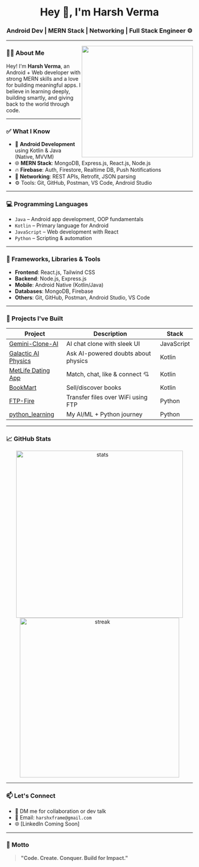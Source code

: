 <h1 align="center">Hey 👋, I'm Harsh Verma</h1>
<h3 align="center">Android Dev | MERN Stack | Networking | Full Stack Engineer ⚙️</h3>

---

<img align="right" src="https://media.giphy.com/media/qgQUggAC3Pfv687qPC/giphy.gif" width="300" />

### 👨‍💻 About Me

Hey! I'm **Harsh Verma**, an Android + Web developer with strong MERN skills and a love for building meaningful apps. I believe in learning deeply, building smartly, and giving back to the world through code.

---

### ✅ What I Know

- 📱 **Android Development** using Kotlin & Java (Native, MVVM)
- 🌐 **MERN Stack**: MongoDB, Express.js, React.js, Node.js
- 🔥 **Firebase**: Auth, Firestore, Realtime DB, Push Notifications
- 📡 **Networking**: REST APIs, Retrofit, JSON parsing
- ⚙️ Tools: Git, GitHub, Postman, VS Code, Android Studio

---

### 💻 Programming Languages

- `Java` – Android app development, OOP fundamentals  
- `Kotlin` – Primary language for Android  
- `JavaScript` – Web development with React  
- `Python` – Scripting & automation  

---

### 🧰 Frameworks, Libraries & Tools

- **Frontend**: React.js, Tailwind CSS  
- **Backend**: Node.js, Express.js  
- **Mobile**: Android Native (Kotlin/Java)  
- **Databases**: MongoDB, Firebase  
- **Others**: Git, GitHub, Postman, Android Studio, VS Code  

---

### 🧪 Projects I've Built

| Project | Description | Stack |
|--------|-------------|-------|
| [Gemini-Clone-AI](https://github.com/harshxframe/Gemini-Clone-AI) | AI chat clone with sleek UI | JavaScript |
| [Galactic AI Physics](https://github.com/harshxframe/Galactic_AI_powered_Physics_app) | Ask AI-powered doubts about physics | Kotlin |
| [MetLife Dating App](https://github.com/harshxframe/MetLife-Dating_app) | Match, chat, like & connect 💘 | Kotlin |
| [BookMart](https://github.com/harshxframe/BookMart--Old-book-selling) | Sell/discover books | Kotlin |
| [FTP-Fire](https://github.com/harshxframe/FTP-fire) | Transfer files over WiFi using FTP | Python |
| [python_learning](https://github.com/harshxframe/python_learning) | My AI/ML + Python journey | Python |

---

### 📈 GitHub Stats

<p align="center">
  <img src="https://github-readme-stats.vercel.app/api?username=harshxframe&show_icons=true&theme=radical" alt="stats" width="450"/>
  <img src="https://github-readme-streak-stats.herokuapp.com/?user=harshxframe&theme=radical" alt="streak" width="430"/>
</p>

---

### 📫 Let's Connect

- 💬 DM me for collaboration or dev talk  
- 📩 Email: `harshxframe@gmail.com`  
- 🌐 [LinkedIn Coming Soon]

---

### 🧠 Motto

> **"Code. Create. Conquer. Build for Impact."**
